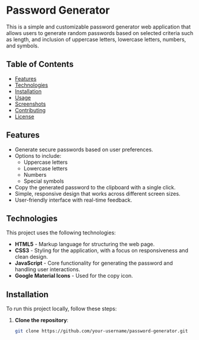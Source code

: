 # Password Generator

This is a simple and customizable password generator web application that allows users to generate random passwords based on selected criteria such as length, and inclusion of uppercase letters, lowercase letters, numbers, and symbols.

## Table of Contents

- [Features](#features)
- [Technologies](#technologies)
- [Installation](#installation)
- [Usage](#usage)
- [Screenshots](#screenshots)
- [Contributing](#contributing)
- [License](#license)

## Features

- Generate secure passwords based on user preferences.
- Options to include:
  - Uppercase letters
  - Lowercase letters
  - Numbers
  - Special symbols
- Copy the generated password to the clipboard with a single click.
- Simple, responsive design that works across different screen sizes.
- User-friendly interface with real-time feedback.

## Technologies

This project uses the following technologies:

- **HTML5** - Markup language for structuring the web page.
- **CSS3** - Styling for the application, with a focus on responsiveness and clean design.
- **JavaScript** - Core functionality for generating the password and handling user interactions.
- **Google Material Icons** - Used for the copy icon.

## Installation

To run this project locally, follow these steps:

1. **Clone the repository**:
   ```bash
   git clone https://github.com/your-username/password-generator.git

